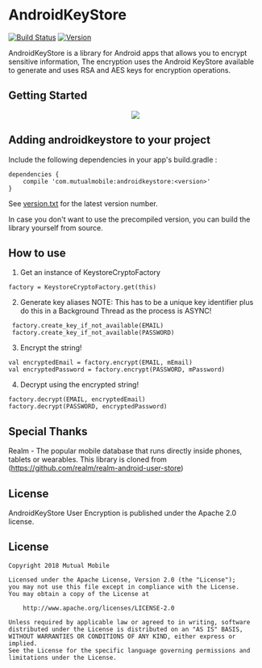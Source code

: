 # AndroidKeyStore

[![Build Status](https://travis-ci.org/mutualmobile/MMKeystore.svg)](https://travis-ci.org/mutualmobile/MMKeystore)
[![Version](https://api.bintray.com/packages/mutualmobile/Android/androidkeystore/images/download.svg)](https://bintray.com/mutualmobile/Android/androidkeystore)

AndroidKeyStore is a library for Android apps that allows you to encrypt sensitive information, The encryption uses the Android KeyStore available to generate and uses RSA and AES keys for encryption operations.

## Getting Started

<p align="center"><img src="https://media.giphy.com/media/2WH71Azrx2ksWMGbsG/giphy.gif"></p>


## Adding androidkeystore to your project

Include the following dependencies in your app's build.gradle :

```
dependencies {
    compile 'com.mutualmobile:androidkeystore:<version>'
}
```

See [version.txt](version.txt) for the latest version number.

In case you don't want to use the precompiled version, you can build the library yourself from source.

## How to use

1. Get an instance of KeystoreCryptoFactory

```
factory = KeystoreCryptoFactory.get(this)
```

2. Generate key aliases
NOTE: This has to be a unique key identifier plus do this in a Background Thread as the process is ASYNC!

```
 factory.create_key_if_not_available(EMAIL)
 factory.create_key_if_not_available(PASSWORD)
```

3. Encrypt the string!

```
val encryptedEmail = factory.encrypt(EMAIL, mEmail)
val encryptedPassword = factory.encrypt(PASSWORD, mPassword)
```

4. Decrypt using the encrypted string!

```
factory.decrypt(EMAIL, encryptedEmail)
factory.decrypt(PASSWORD, encryptedPassword)
```

## Special Thanks

Realm - The popular mobile database that runs directly inside phones, tablets or wearables. This library is cloned from (https://github.com/realm/realm-android-user-store)

## License

AndroidKeyStore User Encryption is published under the Apache 2.0 license.

License
-------

    Copyright 2018 Mutual Mobile

    Licensed under the Apache License, Version 2.0 (the "License");
    you may not use this file except in compliance with the License.
    You may obtain a copy of the License at

        http://www.apache.org/licenses/LICENSE-2.0

    Unless required by applicable law or agreed to in writing, software
    distributed under the License is distributed on an "AS IS" BASIS,
    WITHOUT WARRANTIES OR CONDITIONS OF ANY KIND, either express or implied.
    See the License for the specific language governing permissions and
    limitations under the License.
